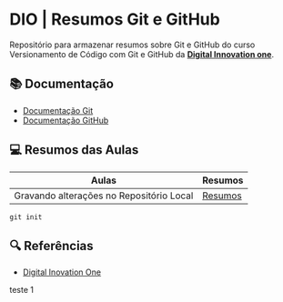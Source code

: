 # DIO | Resumos Git e GitHub
Repositório para armazenar resumos sobre Git e GitHub do curso Versionamento de Código com Git e GitHub da [**Digital Innovation one**](https://www.dio.me/).

## 📚 Documentação
- [Documentação Git](https://git-scm.com/doc)
- [Documentação GitHub](https://docs.github.com/)

## 💻 Resumos das Aulas

| Aulas | Resumos |
|-------|---------|
| Gravando alterações no Repositório Local | [Resumos]() |

```
git init 
```

## 🔍 Referências 
- [Digital Inovation One](https://www.dio.me/)

teste 1


